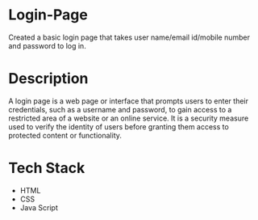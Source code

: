 # Login-Page
Created a basic login page that takes user name/email id/mobile number and password to log in. 

# Description
A login page is a web page or interface that prompts users to enter their credentials, such as a username and password, to gain access to a restricted area of a website or an online service. It is a security measure used to verify the identity of users before granting them access to protected content or functionality.

# Tech Stack
- HTML
- CSS
- Java Script

